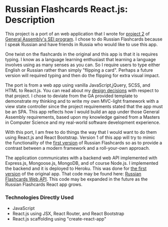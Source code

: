 # Russian Flashcards React.js: Description

This project is a port of an web application that I wrote for 
[project 2](https://github.com/scottlurowist/russian_flashcards-web-app) of 
[General Assembly's SEI program](https://generalassemb.ly/education/software-engineering-immersive/new-york-city).
I chose to do Russian Flashcards because I speak Russian and have friends in Russia who
would like to use this app.

One twist on the flashcards in the original and this app is that it is requires typing. I know
as a language learning enthusiast that learning a language involves using as many senses as you can.
So I require users to type either English or Russian rather than simply "flipping a card". Perhaps 
a future version will required typing and then do the flipping for extra visual impact.

The port is from a web app using vanilla JavaScript,jQuery, SCSS, and HTML to React.js.
You can read about my
[design decisions](https://github.com/scottlurowist/russian_flashcards-web-app#readme) 
with respect to that project. I chose to deviate from the GA provided template to demonstrate
my thinking and to write my own MVC-light framework with a view state controller since the project
requirements stated that the app must be an SPA. This app reflects how I would build an app under
those General Assembly requirements, based upon my knowledge gained from a Masters in
Computer Science and my real-world software development experience.

With this port, I am free to do things the way that I would want to do them using React.js
and React Bootstrap. Version 1 of this app will try to mimic the functionality of the 
[first version](https://github.com/scottlurowist/russian_flashcards-web-app) of 
Russian Flashcards so as to provide a contrast between a modern framework and a roll-your-own
approach.

The application communicates with a backend web API implemented with Express.js,
Mongoose.js, MongoDB, and of course Node.js. I implemented the backend and it is deployed to Heroku.
This was done for [the first version](https://github.com/scottlurowist/russian_flashcards-web-app)
of the original app. That code may be found here:
[Russian Flashcards Web API](https://github.com/scottlurowist/russian-flashcards-webapi-server).
This code may be expanded in the future as the Russian Flashcards React app grows.


### Technologies Directly Used

- JavaScript
- React.js using JSX, React Router, and React Bootstrap
- React.js scaffolding using "create-react-app"
